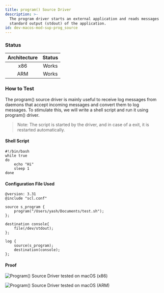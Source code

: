 ```yaml
---
title: program() Source Driver
description: >-
  The program driver starts an external application and reads messages from the
  standard output (stdout) of the application.
id: dev-macos-mod-sup-prog_source
---
```


### Status

| Architecture | Status |
| :----------: | :----: |
|      x86     |  Works |
|      ARM     |  Works |

### How to Test

The program() source driver is mainly useful to receive log messages from daemons that accept incoming messages and convert them to log messages. To stimulate this, we will write a shell script and run it using program() driver.&#x20;

> Note: The script is started by the driver, and in case of a exit, it is restarted automatically.

#### Shell Script

```shell
#!/bin/bash
while true
do
    echo "Hi"
    sleep 1
done
```

#### Configuration File Used

```config
@version: 3.31
@include "scl.conf"

source s_program {
    program("/Users/yash/Documents/test.sh");
};

destination console{
    file(/dev/stdout);
};

log {
    source(s_program);
    destination(console);
};
```

#### Proof

![Program() Source Driver tested on macOS (x86)](<{{dev_img_folder}}/module-support/Screenshot 2021-06-15 at 1.45.21 PM.png>)

![Program() Source Driver tested on macOS (ARM)](<{{dev_img_folder}}/module-support/Screenshot 2021-08-20 at 12.01.17 PM.png>)
